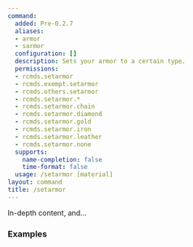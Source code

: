 ```yaml
---
command:
  added: Pre-0.2.7
  aliases:
  - armor
  - sarmor
  configuration: []
  description: Sets your armor to a certain type.
  permissions:
  - rcmds.setarmor
  - rcmds.exempt.setarmor
  - rcmds.others.setarmor
  - rcmds.setarmor.*
  - rcmds.setarmor.chain
  - rcmds.setarmor.diamond
  - rcmds.setarmor.gold
  - rcmds.setarmor.iron
  - rcmds.setarmor.leather
  - rcmds.setarmor.none
  supports:
    name-completion: false
    time-format: false
  usage: /setarmor [material]
layout: command
title: /setarmor
---
```


In-depth content, and...

### Examples

